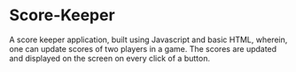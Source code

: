 # Score-Keeper
A score keeper application, built using Javascript and basic HTML, wherein, one can update scores of two players in a game. The scores are updated and displayed on the screen on every click of a button.
